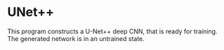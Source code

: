 # UNet++
This program constructs a U-Net++ deep CNN, that is ready for training. The generated network is in an untrained state.
